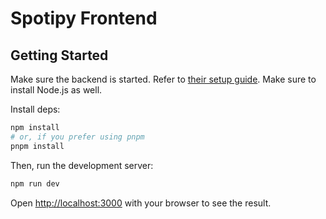 # Spotipy Frontend

## Getting Started

Make sure the backend is started. Refer to [their setup guide](../backend/README.md).
Make sure to install Node.js as well.

Install deps:

```bash
npm install
# or, if you prefer using pnpm
pnpm install
```

Then, run the development server:

```bash
npm run dev
```

Open [http://localhost:3000](http://localhost:3000) with your browser to see the result.
